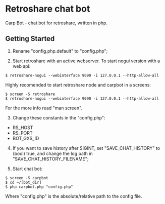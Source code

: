 # Retroshare chat bot

Carp Bot - chat bot for retroshare, written in php. 

## Getting Started

1) Rename "config.php.default" to "config.php";

2) Start retroshare with an active webserver. To start nogui version with a web api: 

```
$ retroshare-nogui --webinterface 9090 -i 127.0.0.1 --http-allow-all
```
Highly recomended to start retroshare node and carpbot in a screens: 

```
$ screen -S retroshare
$ retroshare-nogui --webinterface 9090 -i 127.0.0.1 --http-allow-all
``` 
For the more info read "man screen". 

3) Change these constants in the "config.php":
* RS_HOST
* RS_PORT
* BOT_GXS_ID

4) If you want to save history after SIGINT, set "SAVE_CHAT_HISTORY" to (bool) true, and change the log path in "SAVE_CHAT_HISTORY_FILENAME";

5) Start chat bot:
```
$ screen -S carpbot
$ cd ~/[bot_dir]
$ php carpbot.php "config.php"
``` 
Where "config.php" is the absolute/relative path to the config file.
